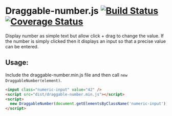 # Draggable-number.js [![Build Status](https://travis-ci.org/idflood/draggable-number.js.png?branch=master)](https://travis-ci.org/idflood/draggable-number.js) [![Coverage Status](https://coveralls.io/repos/idflood/draggable-number.js/badge.png?branch=master)](https://coveralls.io/r/idflood/draggable-number.js?branch=master)
Display number as simple text but allow click + drag to change the value. If the
number is simply clicked then it displays an input so that a precise value can
be entered.

## Usage:
Include the draggable-number.min.js file and then call `new DraggableNumber(element)`.

```html
<input class="numeric-input" value="42" />
<script src="dist/draggable-number.min.js"></script>
<script>
  new DraggableNumber(document.getElementsByClassName('numeric-input'));
</script>
```
